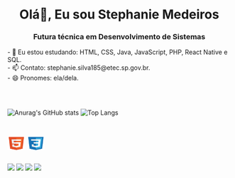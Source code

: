 <h1 align="center">Olá👋, Eu sou Stephanie Medeiros</h1>
<h3 align="center">Futura técnica em Desenvolvimento de Sistemas</h3>
- 🌱 Eu estou estudando: HTML, CSS, Java, JavaScript, PHP, React Native e SQL.<br>
- 📫 Contato: stephanie.silva185@etec.sp.gov.br.<br>
- 😄 Pronomes: ela/dela.

##

<br>

![Anurag's GitHub stats](https://github-readme-stats.vercel.app/api?username=Phaniee&show_icons=true&theme=radical)
![Top Langs](https://github-readme-stats.vercel.app/api/top-langs/?username=Phaniee&layout=compact&theme=radical)

##
      
<div style="display: inline_block"><br>
  <img align="center" alt="Ste-HTML" height="30" width="40" src="https://raw.githubusercontent.com/devicons/devicon/master/icons/html5/html5-original.svg">
  <img align="center" alt="Ste-CSS" height="30" width="40" src="https://raw.githubusercontent.com/devicons/devicon/master/icons/css3/css3-original.svg">
</div>
  
  ##
 
<div> 
  <a href="https://www.instagram.com/phanie_medeiros/" target="_blank"> <img src="https://img.shields.io/badge/-Instagram-%23E4405F?style=for-the-badge&logo=instagram&logoColor=white" target="_blank"></a>
 	<a href="..." target="_blank"><img src="https://img.shields.io/badge/Twitch-9146FF?style=for-the-badge&logo=twitch&logoColor=white" target="_blank"></a>
 <a href="..." target="_blank"><img src="https://img.shields.io/badge/Discord-7289DA?style=for-the-badge&logo=discord&logoColor=white" target="_blank"></a> 
  <a href="https://www.linkedin.com/in/stephanie-medeiros-683191203/" target="_blank"><img src="https://img.shields.io/badge/-LinkedIn-%230077B5?style=for-the-badge&logo=linkedin&logoColor=white" target="_blank"></a> 
</div>
